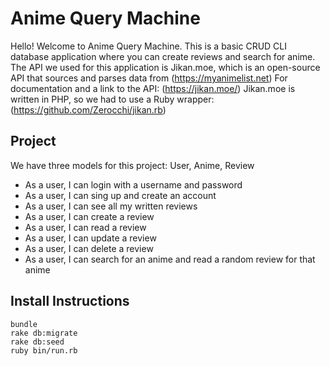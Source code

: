 # Anime Query Machine

Hello! Welcome to Anime Query Machine.
This is a basic CRUD CLI database application where you can create reviews and search for anime.
The API we used for this application is Jikan.moe, which is an open-source API that sources and parses data from (https://myanimelist.net)
For documentation and a link to the API: (https://jikan.moe/)
Jikan.moe is written in PHP, so we had to use a Ruby wrapper: (https://github.com/Zerocchi/jikan.rb)


## Project
We have three models for this project: User, Anime, Review
* As a user, I can login with a username and password
* As a user, I can sing up and create an account
* As a user, I can see all my written reviews
* As a user, I can create a review
* As a user, I can read a review 
* As a user, I can update a review
* As a user, I can delete a review
* As a user, I can search for an anime and read a random review for that anime

## Install Instructions
```
bundle
rake db:migrate
rake db:seed
ruby bin/run.rb
```

